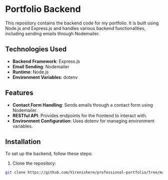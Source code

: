 # Portfolio Backend

This repository contains the backend code for my portfolio. It is built using Node.js and Express.js and handles various backend functionalities, including sending emails through Nodemailer.


## Technologies Used

- **Backend Framework**: Express.js
- **Email Sending**: Nodemailer
- **Runtime**: Node.js
- **Environment Variables**: dotenv

## Features

- **Contact Form Handling**: Sends emails through a contact form using Nodemailer.
- **RESTful API**: Provides endpoints for the frontend to interact with.
- **Environment Configuration**: Uses dotenv for managing environment variables.

## Installation

To set up the backend, follow these steps:

1. Clone the repository:

```bash
git clone https://github.com/Virenishere/professional-portfolio/tree/main/backend
